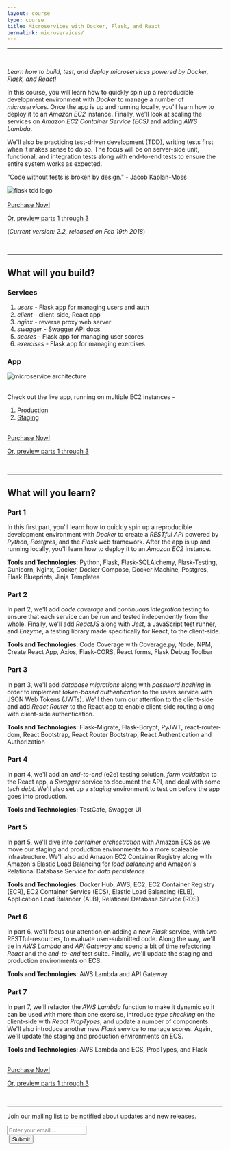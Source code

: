 ```yaml
---
layout: course
type: course
title: Microservices with Docker, Flask, and React
permalink: microservices/
---
```


<hr><br>

<p><em>Learn how to build, test, and deploy microservices powered by Docker, Flask, and React!</em></p>

In this course, you will learn how to quickly spin up a reproducible development environment with *Docker* to manage a number of *microservices*. Once the app is up and running locally, you'll learn how to deploy it to an *Amazon EC2* instance. Finally, we'll look at scaling the services on *Amazon EC2 Container Service (ECS)* and adding *AWS Lambda*.

We'll also be practicing test-driven development (TDD), writing tests first when it makes sense to do so. The focus will be on server-side unit, functional, and integration tests along with end-to-end tests to ensure the entire system works as expected.

"Code without tests is broken by design." - Jacob Kaplan-Moss

<div style="text-align:left;">
  <img src="/assets/img/course/03_flask-tdd-logo.png" style="max-width: 100%; border:0; box-shadow: none;" alt="flask tdd logo">
</div>

<br>

<div>
  <a class="btn btn-success btn-lg" href="https://gum.co/flask">Purchase Now!</a>
  <p><a href="{{ site.url }}/part-one-intro">Or, preview parts 1 through 3</a></p>
</div>

(*Current version: 2.2, released on Feb 19th 2018*)

<a class="twitter-share-button" data-show-count="false" href="https://twitter.com/intent/tweet?text=Microservices%20with%20Docker,%20Flask,%20and%20React%20%23webdev&amp;url=https://testdriven.io&amp;via={{ site.twitter }}" rel="nofollow" target="_blank" title="Share on Twitter"></a><script async src="//platform.twitter.com/widgets.js" charset="utf-8"></script>

<br>

---

## What will you build?

### Services

1. *users* - Flask app for managing users and auth
1. *client* - client-side, React app
1. *nginx* - reverse proxy web server
1. *swagger* - Swagger API docs
1. *scores* - Flask app for managing user scores
1. *exercises* - Flask app for managing exercises

### App

<div style="text-align:left;">
  <img src="/assets/img/course/07_testdriven.png" style="max-width: 100%; border:0; box-shadow: none;" alt="microservice architecture">
</div>

<br>

Check out the live app, running on multiple EC2 instances -

1. [Production](http://testdriven-production-alb-1950288253.us-west-1.elb.amazonaws.com)
1. [Staging](http://testdriven-staging-alb-355212289.us-west-1.elb.amazonaws.com)

<br>

<div>
  <a class="btn btn-success btn-lg" href="https://gum.co/flask">Purchase Now!</a>
  <p><a href="{{ site.url }}/part-one-intro">Or, preview parts 1 through 3</a></p>
</div>

<br>

---


## What will you learn?


### Part 1

In this first part, you'll learn how to quickly spin up a reproducible development environment with *Docker* to create a *RESTful API* powered by *Python*, *Postgres*, and the *Flask* web framework. After the app is up and running locally, you'll learn how to deploy it to an *Amazon EC2* instance.

**Tools and Technologies**: Python, Flask, Flask-SQLAlchemy, Flask-Testing, Gunicorn, Nginx, Docker, Docker Compose, Docker Machine, Postgres, Flask Blueprints, Jinja Templates

### Part 2

In part 2, we'll add *code coverage* and *continuous integration* testing to ensure that each service can be run and tested independently from the whole. Finally, we'll add *ReactJS* along with *Jest*, a JavaScript test runner, and *Enzyme*, a testing library made specifically for React, to the client-side.

**Tools and Technologies**: Code Coverage with Coverage.py, Node, NPM, Create React App, Axios, Flask-CORS, React forms, Flask Debug Toolbar

### Part 3

In part 3, we'll add *database migrations* along with *password hashing* in order to implement *token-based authentication* to the users service with JSON Web Tokens (JWTs). We'll then turn our attention to the client-side and add *React Router* to the React app to enable client-side routing along with client-side authentication.

**Tools and Technologies**: Flask-Migrate, Flask-Bcrypt, PyJWT, react-router-dom, React Bootstrap, React Router Bootstrap, React Authentication and Authorization

### Part 4

In part 4, we'll add an *end-to-end* (e2e) testing solution, *form validation* to the React app, a *Swagger* service to document the API, and deal with some *tech debt*. We'll also set up a *staging* environment to test on before the app goes into production.

**Tools and Technologies**: TestCafe, Swagger UI

### Part 5

In part 5, we'll dive into *container orchestration* with Amazon ECS as we move our staging and production environments to a more scaleable infrastructure. We'll also add Amazon EC2 Container Registry along with Amazon's Elastic Load Balancing for *load balancing* and Amazon's Relational Database Service for *data persistence*.

**Tools and Technologies**: Docker Hub, AWS, EC2, EC2 Container Registry (ECR), EC2 Container Service (ECS), Elastic Load Balancing (ELB), Application Load Balancer (ALB), Relational Database Service (RDS)

### Part 6

In part 6, we'll focus our attention on adding a new *Flask* service, with two RESTful-resources, to evaluate user-submitted code. Along the way, we'll tie in *AWS Lambda* and *API Gateway* and spend a bit of time refactoring *React* and the *end-to-end* test suite. Finally, we'll update the staging and production environments on ECS.

**Tools and Technologies**: AWS Lambda and API Gateway

### Part 7

In part 7, we'll refactor the *AWS Lambda* function to make it dynamic so it can be used with more than one exercise, introduce *type checking* on the client-side with *React PropTypes*, and update a number of components. We'll also introduce another new *Flask* service to manage scores. Again, we'll update the staging and production environments on ECS.

**Tools and Technologies**: AWS Lambda and ECS, PropTypes, and Flask

<br>

<div>
  <a class="btn btn-success btn-lg" href="https://gum.co/flask">Purchase Now!</a>
  <p><a href="{{ site.url }}/part-one-intro">Or, preview parts 1 through 3</a></p>
</div>

<br>

---

<p>Join our mailing list to be notified about updates and new releases.</p>

<form action="//testdriven.us17.list-manage.com/subscribe/post?u=bea5ac664532063fe8aa8d6a2&amp;id=eddaf58c2a" method="post" id="mc-embedded-subscribe-form" name="mc-embedded-subscribe-form" class="validate" target="_blank" novalidate>
    <div class="form-group">
      <input placeholder="Enter your email..." id="first_name" type="email" name="EMAIL" class="form-control col-sm-3">
    </div>
    <div>
      &nbsp;<button class="btn btn-success" type="submit" name="action">Submit</button>
    </div>
</form>
